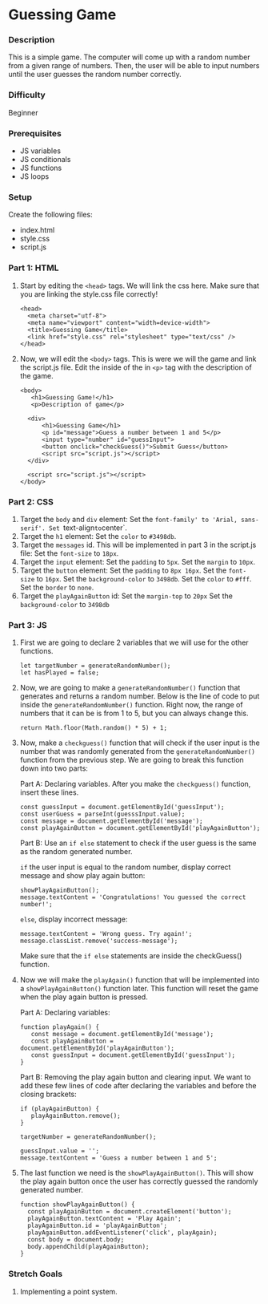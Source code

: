 # Guessing Game

### Description
This is a simple game. The computer will come up with a random number from a given range of numbers. Then, the user will be able to input numbers until the user guesses the random number correctly.

### Difficulty
Beginner

### Prerequisites
- JS variables
- JS conditionals
- JS functions
- JS loops

### Setup
Create the following files:
- index.html
- style.css
- script.js

### Part 1: HTML
1. Start by editing the `<head>` tags. We will link the css here. Make sure that you are linking the style.css file correctly!
   ```
   <head>
     <meta charset="utf-8">
     <meta name="viewport" content="width=device-width">
     <title>Guessing Game</title>
     <link href="style.css" rel="stylesheet" type="text/css" />
   </head>
   ```
2. Now, we will edit the `<body>` tags. This is were we will the game and link the script.js file. Edit the inside of the in `<p>` tag with the description of the game.
   ```
   <body>
      <h1>Guessing Game!</h1>
      <p>Description of game</p>

     <div>
         <h1>Guessing Game</h1>
         <p id="message">Guess a number between 1 and 5</p>
         <input type="number" id="guessInput">
         <button onclick="checkGuess()">Submit Guess</button>
         <script src="script.js"></script>
     </div>
   
     <script src="script.js"></script>
   </body>
   ```

### Part 2: CSS
1. Target the `body` and `div` element:
   Set the `font-family' to 'Arial, sans-serif'.
   Set `text-align` to `center`.
2. Target the `h1` element:
   Set the `color` to `#3498db`.
3. Target the `messages` id. This will be implemented in part 3 in the script.js file:
   Set the `font-size` to `18px`.
4. Target the `input` element:
   Set the `padding` to `5px`.
   Set the `margin` to `10px`.
5. Target the `button` element:
   Set the `padding` to `8px 16px`.
   Set the `font-size` to `16px`.
   Set the `background-color` to `3498db`.
   Set the `color` to `#fff`.
   Set the `border` to `none`.
6. Target the `playAgainButton` id:
   Set the `margin-top` to `20px`
   Set the `background-color` to `3498db`
  

### Part 3: JS
1. First we are going to declare 2 variables that we will use for the other functions.
   ```
   let targetNumber = generateRandomNumber();
   let hasPlayed = false;
   ```
2. Now, we are going to make a `generateRandomNumber()` function that generates and returns a random number. Below is the line of code to put inside the `generateRandomNumber()` function. Right now, the range of numbers that it can be is from 1 to 5, but you can always change this.
   ```
   return Math.floor(Math.random() * 5) + 1;
   ```
3. Now, make a `checkguess()` function that will check if the user input is the number that was randomly generated from the `generateRandomNumber()` function from the previous step. We are going to break this function down into two parts:

   Part A: Declaring variables. After you make the `checkguess()` function, insert these lines.
   ```
   const guessInput = document.getElementById('guessInput');
   const userGuess = parseInt(guesssInput.value);
   const message = document.getElementById('message');
   const playAgainButton = document.getElementById('playAgainButton');
   ```

   Part B: Use an `if else` statement to check if the user guess is the same as the random generated number.
   
    `if` the user input is equal to the random number, display correct message and show play again button:
   ```
   showPlayAgainButton();
   message.textContent = 'Congratulations! You guessed the correct number!';
   ```
   
   `else`, display incorrect message:
   ```
   message.textContent = 'Wrong guess. Try again!';
   message.classList.remove('success-message');
   ```
   Make sure that the `if else` statements are inside the checkGuess() function.
   
5. Now we will make the `playAgain()` function that will be implemented into a `showPlayAgainButton()` function later. This function will reset the game when the play again button is pressed.

   Part A: Declaring variables:
   ```
   function playAgain() {
      const message = document.getElementById('message');
      const playAgainButton = document.getElementById('playAgainButton');
      const guessInput = document.getElementById('guessInput');
   }
   ```

   Part B: Removing the play again button and clearing input. We want to add these few lines of code after declaring the variables and before the closing brackets:
   ```
   if (playAgainButton) {
      playAgainButton.remove();
   }

   targetNumber = generateRandomNumber();

   guessInput.value = '';
   message.textContent = 'Guess a number between 1 and 5';
   ```
5. The last function we need is the `showPlayAgainButton()`. This will show the play again button once the user has correctly guessed the randomly generated number.
   ```
   function showPlayAgainButton() {
     const playAgainButton = document.createElement('button');
     playAgainButton.textContent = 'Play Again';
     playAgainButton.id = 'playAgainButton';
     playAgainButton.addEventListener('click', playAgain);
     const body = document.body;
     body.appendChild(playAgainButton);
   }
   ```

### Stretch Goals
1. Implementing a point system.
